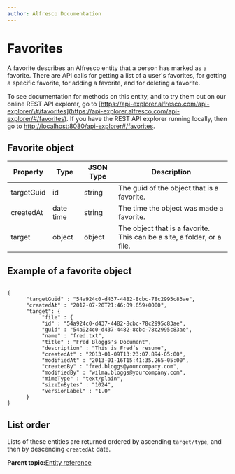 ```yaml
---
author: Alfresco Documentation
---
```


# Favorites

A favorite describes an Alfresco entity that a person has marked as a favorite. There are API calls for getting a list of a user's favorites, for getting a specific favorite, for adding a favorite, and for deleting a favorite.

To see documentation for methods on this entity, and to try them out on our online REST API explorer, go to [https://api-explorer.alfresco.com/api-explorer/\#/favorites](https://api-explorer.alfresco.com/api-explorer/#/favorites). If you have the REST API explorer running locally, then go to [http://localhost:8080/api-explorer\#/favorites](http://localhost:8080/api-explorer/#/favorites).

## Favorite object

|Property|Type|JSON Type|Description|
|--------|----|---------|-----------|
|targetGuid|id|string|The guid of the object that is a favorite.|
|createdAt|date time|string|The time the object was made a favorite.|
|target|object|object|The object that is a favorite. This can be a site, a folder, or a file.|

## Example of a favorite object

```
 
{                              
      "targetGuid" : "54a924c0-d437-4482-8cbc-78c2995c83ae",
      "createdAt" : "2012-07-20T21:46:09.659+0000",
      "target": {
           "file" : {
           "id" : "54a924c0-d437-4482-8cbc-78c2995c83ae",
           "guid" : "54a924c0-d437-4482-8cbc-78c2995c83ae",
           "name" : "fred.txt",
           "title" : "Fred Bloggs's Document",
           "description" : "This is Fred’s resume",
           "createdAt" : "2013-01-09T13:23:07.894-05:00",
           "modifiedAt" : "2013-01-16T15:41:35.265-05:00",
           "createdBy" : "fred.bloggs@yourcompany.com", 
           "modifiedBy" : "wilma.bloggs@yourcompany.com", 
           "mimeType" : "text/plain",
           "sizeInBytes" : "1024",
           "versionLabel" : "1.0"
      }
}       
```

## List order

Lists of these entities are returned ordered by ascending `target/type`, and then by descending `createdAt` date.

**Parent topic:**[Entity reference](../../../pra/1/concepts/pra-resources.md)

